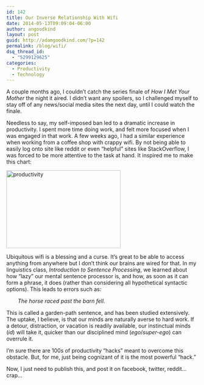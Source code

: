 ```yaml
---
id: 142
title: Our Inverse Relationship With Wifi
date: 2014-05-13T09:09:04-06:00
author: angoodkind
layout: post
guid: http://adamgoodkind.com/?p=142
permalink: /blog/wifi/
dsq_thread_id:
  - "5299129625"
categories:
  - Productivity
  - Technology
---
```

A couple months ago, I couldn&#8217;t catch the series finale of _How I Met Your Mother_ the night it aired. I didn&#8217;t want any spoilers, so I challenged myself to stay off of any news/social media sites the next day, until I could watch the finale.

Needless to say, my self-imposed ban led to a dramatic increase in productivity. I spent more time doing work, and felt more focused when I was engaged in that work. A few weeks ago, I had a similar experience when working from a coffee shop with crappy wifi. By not being able to easily log onto site like reddit or even &#8220;helpful&#8221; sites like StackOverflow, I was forced to be more attentive to the task at hand. It inspired me to make this chart:

[<img class="size-medium wp-image-148 aligncenter" src="http://adamgoodkind.com/wp-content/uploads/2014/05/productivity-300x204.jpg" alt="productivity" width="300" height="204" srcset="http://adamgoodkind.com/wp-content/uploads/2014/05/productivity-300x204.jpg 300w, http://adamgoodkind.com/wp-content/uploads/2014/05/productivity.jpg 406w" sizes="(max-width: 300px) 100vw, 300px" />](http://adamgoodkind.com/wp-content/uploads/2014/05/productivity.jpg)

Ubiquitous wifi is a blessing and a curse. It&#8217;s great to be able to access anything from anywhere but I don&#8217;t think our brains are wired for that. In my linguistics class, _Introduction to Sentence Processing_, we learned about how &#8220;lazy&#8221; our mental sentence processor is, and how, as soon as it can form a phrase, it does (rather than considering all hypothetical syntactic options). This leads to errors such as:

<p style="padding-left: 30px;">
  <em>The horse raced past the barn fell</em><em>.</em>
</p>

This is called a garden-path sentence, and has been studied extensively. The uptake, I believe, is that our minds are naturally averse to hard work. If a detour, distraction, or vacation is readily available, our instinctual minds (_id_) will take it, quicker than our disciplined mind (_ego_/_super-ego_) can overrule it.

I&#8217;m sure there are 100s of productivity &#8220;hacks&#8221; meant to overcome this obstacle. But, for me, just being cognizant of it is the most powerful &#8220;hack.&#8221;

Now, I just need to publish this, and post it on facebook, twitter, reddit&#8230;crap&#8230;